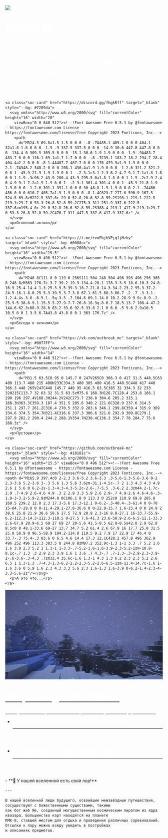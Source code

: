 <div id="stars_bg" class="fixed-bg">
  <div id='stars'></div>
  <div id='stars2'></div>
  <div id='stars3'></div>
</div>

<div class="fullsize-bg">
  <img class="footer-img" src="../../assets/images/bottom-min.webp">
</div>

<style>
  p,h2,h1 {
    color: #ffffffe7;
  }

  .md-sidebar__scrollwrap * {
    background: none !important;
  }

  .md-sidebar__scrollwrap * {
    box-shadow: none !important;
  }

  .md-header {
    /* background-image: url(/assets/header.webp);
            background-position: center; */
    backdrop-filter: blur(15px);
    background-color: #18181c72;
  }

  .md-content {
    max-width: 1000px;
  }

  .md-main__inner {
    /* display: flex; */
    justify-content: center;
  }

  .md-footer,
  .md-footer-meta {
    background: none;
  }

  .md-tabs {
    background-color: #18181c00;
  }

  #__drawer:not(:checked) ~ .md-container .md-sidebar[data-md-type="navigation"] {
    display: none;
  }

  .md-sidebar[data-md-type="toc"] {
    display: none;
  }
</style>

<div class="outbreak-title">
  <h1>OUTBREAK</h1>
  <p>ивентовый проект с уникальным подходом</p>
</div>

<div class="about-container">
  <p style="flex: 1; margin: 0; padding: 1em;" class="glass">Сервер OUTBREAK не работает круглосуточно. Вместо этого мы периодически открываемся на короткое время с различными событиями, как, например, сходка на BedWars, SkyWars или выживание с модами.
  <br />
  <br />
  Чтобы быть в курсе проходящих событий, заходите в наши соцсети и следите за мероприятиями!
  </p>
  <div class="social-cards">

    <a class="soc-card" href="https://discord.gg/fhgkRff" target="_blank" style="--bg: #7289da">
      <svg xmlns="http://www.w3.org/2000/svg" fill="currentColor" height="16" width="20"
        viewBox="0 0 640 512"><!--!Font Awesome Free 6.5.1 by @fontawesome - https://fontawesome.com License - https://fontawesome.com/license/free Copyright 2023 Fonticons, Inc.-->
        <path
          d="M524.5 69.8a1.5 1.5 0 0 0 -.8-.7A485.1 485.1 0 0 0 404.1 32a1.8 1.8 0 0 0 -1.9 .9 337.5 337.5 0 0 0 -14.9 30.6 447.8 447.8 0 0 0 -134.4 0 309.5 309.5 0 0 0 -15.1-30.6 1.9 1.9 0 0 0 -1.9-.9A483.7 483.7 0 0 0 116.1 69.1a1.7 1.7 0 0 0 -.8 .7C39.1 183.7 18.2 294.7 28.4 404.4a2 2 0 0 0 .8 1.4A487.7 487.7 0 0 0 176 479.9a1.9 1.9 0 0 0 2.1-.7A348.2 348.2 0 0 0 208.1 430.4a1.9 1.9 0 0 0 -1-2.6 321.2 321.2 0 0 1 -45.9-21.9 1.9 1.9 0 0 1 -.2-3.1c3.1-2.3 6.2-4.7 9.1-7.1a1.8 1.8 0 0 1 1.9-.3c96.2 43.9 200.4 43.9 295.5 0a1.8 1.8 0 0 1 1.9 .2c2.9 2.4 6 4.9 9.1 7.2a1.9 1.9 0 0 1 -.2 3.1 301.4 301.4 0 0 1 -45.9 21.8 1.9 1.9 0 0 0 -1 2.6 391.1 391.1 0 0 0 30 48.8 1.9 1.9 0 0 0 2.1 .7A486 486 0 0 0 610.7 405.7a1.9 1.9 0 0 0 .8-1.4C623.7 277.6 590.9 167.5 524.5 69.8zM222.5 337.6c-29 0-52.8-26.6-52.8-59.2S193.1 219.1 222.5 219.1c29.7 0 53.3 26.8 52.8 59.2C275.3 311 251.9 337.6 222.5 337.6zm195.4 0c-29 0-52.8-26.6-52.8-59.2S388.4 219.1 417.9 219.1c29.7 0 53.3 26.8 52.8 59.2C470.7 311 447.5 337.6 417.9 337.6z" />
      </svg>
      <p>Основной актив</p>
    </a>

    <a class="soc-card" href="https://t.me/+voFbjhVPjq1jMzky" target="_blank" style="--bg: #0088cc">
      <svg xmlns="http://www.w3.org/2000/svg" fill="currentColor" height="16" width="15.5"
        viewBox="0 0 496 512"><!--!Font Awesome Free 6.5.1 by @fontawesome - https://fontawesome.com License - https://fontawesome.com/license/free Copyright 2023 Fonticons, Inc.-->
        <path
          d="M248 8C111 8 0 119 0 256S111 504 248 504 496 393 496 256 385 8 248 8zM363 176.7c-3.7 39.2-19.9 134.4-28.1 178.3-3.5 18.6-10.3 24.8-16.9 25.4-14.4 1.3-25.3-9.5-39.3-18.7-21.8-14.3-34.2-23.2-55.3-37.2-24.5-16.1-8.6-25 5.3-39.5 3.7-3.8 67.1-61.5 68.3-66.7 .2-.7 .3-3.1-1.2-4.4s-3.6-.8-5.1-.5q-3.3 .7-104.6 69.1-14.8 10.2-26.9 9.9c-8.9-.2-25.9-5-38.6-9.1-15.5-5-27.9-7.7-26.8-16.3q.8-6.7 18.5-13.7 108.4-47.2 144.6-62.3c68.9-28.6 83.2-33.6 92.5-33.8 2.1 0 6.6 .5 9.6 2.9a10.5 10.5 0 0 1 3.5 6.7A43.8 43.8 0 0 1 363 176.7z" />
      </svg>
      <p>Беседы о вечном</p>
    </a>
    
    <a class="soc-card" href="https://vk.com/outbreak_mc" target="_blank" style="--bg: #0077FF">
      <svg xmlns="http://www.w3.org/2000/svg" fill="currentColor" height="16" width="14"
        viewBox="0 0 448 512"><!--!Font Awesome Free 6.5.1 by @fontawesome - https://fontawesome.com License - https://fontawesome.com/license/free Copyright 2023 Fonticons, Inc.-->
        <path
          d="M31.5 63.5C0 95 0 145.7 0 247V265C0 366.3 0 417 31.5 448.5C63 480 113.7 480 215 480H233C334.3 480 385 480 416.5 448.5C448 417 448 366.3 448 265V247C448 145.7 448 95 416.5 63.5C385 32 334.3 32 233 32H215C113.7 32 63 32 31.5 63.5zM75.6 168.3H126.7C128.4 253.8 166.1 290 196 297.4V168.3H244.2V242C273.7 238.8 304.6 205.2 315.1 168.3H363.3C359.3 187.4 351.5 205.6 340.2 221.6C328.9 237.6 314.5 251.1 297.7 261.2C316.4 270.5 332.9 283.6 346.1 299.8C359.4 315.9 369 334.6 374.5 354.7H321.4C316.6 337.3 306.6 321.6 292.9 309.8C279.1 297.9 262.2 290.4 244.2 288.1V354.7H238.4C136.3 354.7 78 284.7 75.6 168.3z" />
      </svg>
      <p>Пустоши</p>
    </a>

    <a class="soc-card" href="https://github.com/outbreak-mc" target="_blank" style="--bg: #18181c">
      <svg xmlns="http://www.w3.org/2000/svg" fill="currentColor" height="16" width="15.5" viewBox="0 0 496 512"><!--!Font Awesome Free 6.5.1 by @fontawesome - https://fontawesome.com License - https://fontawesome.com/license/free Copyright 2023 Fonticons, Inc.--><path d="M165.9 397.4c0 2-2.3 3.6-5.2 3.6-3.3 .3-5.6-1.3-5.6-3.6 0-2 2.3-3.6 5.2-3.6 3-.3 5.6 1.3 5.6 3.6zm-31.1-4.5c-.7 2 1.3 4.3 4.3 4.9 2.6 1 5.6 0 6.2-2s-1.3-4.3-4.3-5.2c-2.6-.7-5.5 .3-6.2 2.3zm44.2-1.7c-2.9 .7-4.9 2.6-4.6 4.9 .3 2 2.9 3.3 5.9 2.6 2.9-.7 4.9-2.6 4.6-4.6-.3-1.9-3-3.2-5.9-2.9zM244.8 8C106.1 8 0 113.3 0 252c0 110.9 69.8 205.8 169.5 239.2 12.8 2.3 17.3-5.6 17.3-12.1 0-6.2-.3-40.4-.3-61.4 0 0-70 15-84.7-29.8 0 0-11.4-29.1-27.8-36.6 0 0-22.9-15.7 1.6-15.4 0 0 24.9 2 38.6 25.8 21.9 38.6 58.6 27.5 72.9 20.9 2.3-16 8.8-27.1 16-33.7-55.9-6.2-112.3-14.3-112.3-110.5 0-27.5 7.6-41.3 23.6-58.9-2.6-6.5-11.1-33.3 2.6-67.9 20.9-6.5 69 27 69 27 20-5.6 41.5-8.5 62.8-8.5s42.8 2.9 62.8 8.5c0 0 48.1-33.6 69-27 13.7 34.7 5.2 61.4 2.6 67.9 16 17.7 25.8 31.5 25.8 58.9 0 96.5-58.9 104.2-114.8 110.5 9.2 7.9 17 22.9 17 46.4 0 33.7-.3 75.4-.3 83.6 0 6.5 4.6 14.4 17.3 12.1C428.2 457.8 496 362.9 496 252 496 113.3 383.5 8 244.8 8zM97.2 352.9c-1.3 1-1 3.3 .7 5.2 1.6 1.6 3.9 2.3 5.2 1 1.3-1 1-3.3-.7-5.2-1.6-1.6-3.9-2.3-5.2-1zm-10.8-8.1c-.7 1.3 .3 2.9 2.3 3.9 1.6 1 3.6 .7 4.3-.7 .7-1.3-.3-2.9-2.3-3.9-2-.6-3.6-.3-4.3 .7zm32.4 35.6c-1.6 1.3-1 4.3 1.3 6.2 2.3 2.3 5.2 2.6 6.5 1 1.3-1.3 .7-4.3-1.3-6.2-2.2-2.3-5.2-2.6-6.5-1zm-11.4-14.7c-1.6 1-1.6 3.6 0 5.9 1.6 2.3 4.3 3.3 5.6 2.3 1.6-1.3 1.6-3.9 0-6.2-1.4-2.3-4-3.3-5.6-2z"/></svg>
      <p>А это что...</p>
    </a>

  </div>
</div>


<!-- <div class="grid cards our-stuff">
  <a class="img-btn" href="/modbreak2024/">
    <img class="footer-img" src="../../assets/modpack/modbreak2024/modbreakbg.webp">
    <h1 class="cool-outbreak-font">Новогоднее событие</h1>
    <p>Зимнее выживание на сервере с модами</p>
  </a>
</div> -->

<div class="grid cards">
  <a class="img-btn" href="./modpack/">
    <img class="footer-img" src="../assets/modpack/aesthetics/particle-rain-snow.webp">
    <h1 class="cool-outbreak-font">Сборка модов OUTBREAK</h1>
    <p>Quality-Of-Life сборка с оптимизациями и визуальными улучшениями</p>
  </a>
</div>

<!-- ## Что нужно знать о нашем проекте -->

<div class="grid cards align-link-down" markdown>

  - **🌸 Мы делаем упор в эстетику и глубину проработки**

    ---

    Все наши карты мы строим сами, и сами делаем большинство элементов серверного ресурспака.

  - **✨ Технологичность и качество игрового опыта**

    ---

    Мы написали много своих плагинов, делающих возможными удобные фишки в чате и никах, вэйпы, шапки и многое другое.

</div>
<div class="grid cards align-link-down" markdown>
  - **🌌 У нашей вселенной есть свой лор!**

    ---

    В нашей вселенной люди будущего, освоившие межзвёздные путешествия, сосуществуют с божественными существами, такими
    как бог жаб Яе, созданный могущественным космическим пиратом из ядра квазара. Большинство карт находятся на планете
    RMK-8, ставшей местом для отдыха и проведения различных соревнований. Отсылки к лору можно всюду увидеть в постройках
    и описаниях предметов.
</div>
